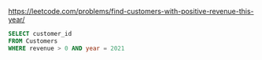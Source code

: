 https://leetcode.com/problems/find-customers-with-positive-revenue-this-year/

```sql
SELECT customer_id
FROM Customers
WHERE revenue > 0 AND year = 2021
```
